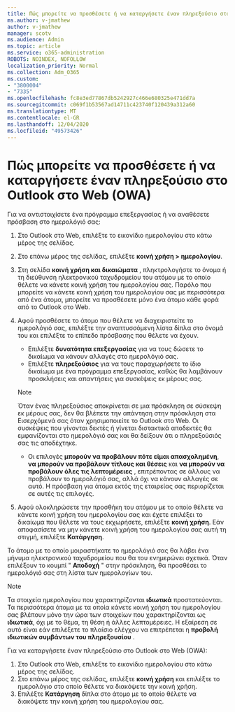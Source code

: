 ```yaml
---
title: Πώς μπορείτε να προσθέσετε ή να καταργήσετε έναν πληρεξούσιο στο Outlook στο Web (OWA)
ms.author: v-jmathew
author: v-jmathew
manager: scotv
ms.audience: Admin
ms.topic: article
ms.service: o365-administration
ROBOTS: NOINDEX, NOFOLLOW
localization_priority: Normal
ms.collection: Adm_O365
ms.custom:
- "3800004"
- "7335"
ms.openlocfilehash: fc8e3ed77867db5242927c466e680325e471dd7a
ms.sourcegitcommit: c069f1b53567ad14711c423740f120439a312a60
ms.translationtype: MT
ms.contentlocale: el-GR
ms.lasthandoff: 12/04/2020
ms.locfileid: "49573426"
---
```

# <a name="how-to-add-or-remove-a-delegate-in-outlook-on-the-web-owa"></a>Πώς μπορείτε να προσθέσετε ή να καταργήσετε έναν πληρεξούσιο στο Outlook στο Web (OWA)

Για να αντιστοιχίσετε ένα πρόγραμμα επεξεργασίας ή να αναθέσετε πρόσβαση στο ημερολόγιό σας:

1. Στο Outlook στο Web, επιλέξτε το εικονίδιο ημερολογίου στο κάτω μέρος της σελίδας.
2. Στο επάνω μέρος της σελίδας, επιλέξτε **κοινή χρήση > ημερολογίου**.
3. Στη σελίδα **κοινή χρήση και δικαιώματα** , πληκτρολογήστε το όνομα ή τη διεύθυνση ηλεκτρονικού ταχυδρομείου του ατόμου με το οποίο θέλετε να κάνετε κοινή χρήση του ημερολογίου σας. Παρόλο που μπορείτε να κάνετε κοινή χρήση του ημερολογίου σας με περισσότερα από ένα άτομα, μπορείτε να προσθέσετε μόνο ένα άτομο κάθε φορά από το Outlook στο Web.
4. Αφού προσθέσετε το άτομο που θέλετε να διαχειριστείτε το ημερολόγιό σας, επιλέξτε την αναπτυσσόμενη λίστα δίπλα στο όνομά του και επιλέξτε το επίπεδο πρόσβασης που θέλετε να έχουν.

    - Επιλέξτε **δυνατότητα επεξεργασίας** για να τους δώσετε το δικαίωμα να κάνουν αλλαγές στο ημερολόγιό σας.
    - Επιλέξτε **πληρεξούσιος** για να τους παραχωρήσετε το ίδιο δικαίωμα με ένα πρόγραμμα επεξεργασίας, καθώς θα λαμβάνουν προσκλήσεις και απαντήσεις για συσκέψεις εκ μέρους σας.
    > [!NOTE]
    > Όταν ένας πληρεξούσιος αποκρίνεται σε μια πρόσκληση σε σύσκεψη εκ μέρους σας, δεν θα βλέπετε την απάντηση στην πρόσκληση στα Εισερχόμενά σας όταν χρησιμοποιείτε το Outlook στο Web. Οι συσκέψεις που γίνονται δεκτές ή γίνεται διστακτικά αποδεκτές θα εμφανίζονται στο ημερολόγιό σας και θα δείξουν ότι ο πληρεξούσιός σας τις αποδέχτηκε.
    - Οι επιλογές **μπορούν να προβάλουν πότε είμαι απασχολημένη**, **να μπορούν να προβάλουν τίτλους και θέσεις** και **να μπορούν να προβάλουν όλες τις λεπτομέρειες** , επιτρέποντας σε άλλους να προβάλουν το ημερολόγιό σας, αλλά όχι να κάνουν αλλαγές σε αυτό. Η πρόσβαση για άτομα εκτός της εταιρείας σας περιορίζεται σε αυτές τις επιλογές.

5. Αφού ολοκληρώσετε την προσθήκη του ατόμου με το οποίο θέλετε να κάνετε κοινή χρήση του ημερολογίου σας και έχετε επιλέξει το δικαίωμα που θέλετε να τους εκχωρήσετε, επιλέξτε **κοινή χρήση**. Εάν αποφασίσετε να μην κάνετε κοινή χρήση του ημερολογίου σας αυτή τη στιγμή, επιλέξτε **Κατάργηση**.

Το άτομο με το οποίο μοιραστήκατε το ημερολόγιό σας θα λάβει ένα μήνυμα ηλεκτρονικού ταχυδρομείου που θα του ενημερώνει σχετικά. Όταν επιλέξουν το κουμπί " **Αποδοχή** " στην πρόσκληση, θα προσθέσει το ημερολόγιό σας στη λίστα των ημερολογίων του.

> [!NOTE]
> Τα στοιχεία ημερολογίου που χαρακτηρίζονται **ιδιωτικά** προστατεύονται. Τα περισσότερα άτομα με τα οποία κάνετε κοινή χρήση του ημερολογίου σας βλέπουν μόνο την ώρα των στοιχείων που χαρακτηρίζονται ως **ιδιωτικά**, όχι με το θέμα, τη θέση ή άλλες λεπτομέρειες. Η εξαίρεση σε αυτό είναι εάν επιλέξετε το πλαίσιο ελέγχου να επιτρέπεται η **προβολή ιδιωτικών συμβάντων του πληρεξουσίου** .

Για να καταργήσετε έναν πληρεξούσιο στο Outlook στο Web (OWA):

1. Στο Outlook στο Web, επιλέξτε το εικονίδιο ημερολογίου στο κάτω μέρος της σελίδας.
2. Στο επάνω μέρος της σελίδας, επιλέξτε **κοινή χρήση** και επιλέξτε το ημερολόγιο στο οποίο θέλετε να διακόψετε την κοινή χρήση.
3. Επιλέξτε **Κατάργηση** δίπλα στο άτομο με το οποίο θέλετε να διακόψετε την κοινή χρήση του ημερολογίου σας.
